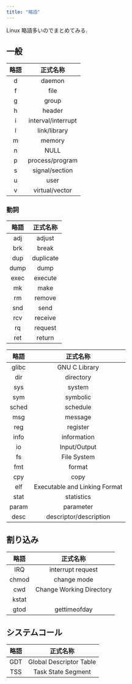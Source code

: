 ```yaml
---
title: "略語"
---
```


Linux 略語多いのでまとめてみる.

## 一般

| 略語 | 正式名称 |
|:-:|:-:|
| d | daemon |
| f | file |
| g | group |
| h | header |
| i | interval/interrupt |
| l | link/library |
| m | memory |
| n | NULL |
| p | process/program |
| s | signal/section |
| u | user |
| v | virtual/vector |

### 動詞

| 略語 | 正式名称 |
|:-:|:-:|
| adj | adjust |
| brk | break |
| dup | duplicate |
| dump | dump |
| exec | execute |
| mk | make |
| rm | remove |
| snd | send |
| rcv | receive |
| rq | request |
| ret | return |

| 略語 | 正式名称 |
|:-:|:-:|
| glibc | GNU C Library |
| dir | directory |
| sys | system |
| sym | symbolic |
| sched | schedule |
| msg | message |
| reg | register |
| info | information |
| io | Input/Output |
| fs | File System |
| fmt | format |
| cpy | copy |
| elf | Executable and Linking Format |
| stat | statistics |
| param | parameter |
| desc | descriptor/description |

## 割り込み

| 略語 | 正式名称 |
|:-:|:-:|
| IRQ | interrupt request |
| chmod | change mode |
| cwd | Change Working Directory |
| kstat |  |
| gtod | gettimeofday |

## システムコール

| 略語 | 正式名称 |
|:-:|:-:|
| GDT | Global Descriptor Table |
| TSS | Task State Segment |
